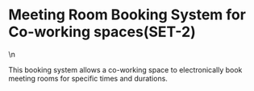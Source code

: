 <h1>Meeting Room Booking System for Co-working spaces(SET-2)</h1> \n
<p>
  This booking system allows a co-working space to electronically book meeting rooms for specific times and durations.
</p>


